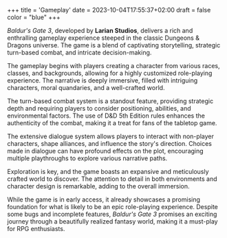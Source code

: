 +++
title = 'Gameplay'
date = 2023-10-04T17:55:37+02:00
draft = false
color = "blue"
+++

*Baldur's Gate 3*, developed by **Larian Studios**, delivers a rich and enthralling gameplay experience steeped in the classic Dungeons & Dragons universe. The game is a blend of captivating storytelling, strategic turn-based combat, and intricate decision-making.

The gameplay begins with players creating a character from various races, classes, and backgrounds, allowing for a highly customized role-playing experience. The narrative is deeply immersive, filled with intriguing characters, moral quandaries, and a well-crafted world.

The turn-based combat system is a standout feature, providing strategic depth and requiring players to consider positioning, abilities, and environmental factors. The use of D&D 5th Edition rules enhances the authenticity of the combat, making it a treat for fans of the tabletop game.

The extensive dialogue system allows players to interact with non-player characters, shape alliances, and influence the story's direction. Choices made in dialogue can have profound effects on the plot, encouraging multiple playthroughs to explore various narrative paths.

Exploration is key, and the game boasts an expansive and meticulously crafted world to discover. The attention to detail in both environments and character design is remarkable, adding to the overall immersion.

While the game is in early access, it already showcases a promising foundation for what is likely to be an epic role-playing experience. Despite some bugs and incomplete features, *Baldur's Gate 3* promises an exciting journey through a beautifully realized fantasy world, making it a must-play for RPG enthusiasts.